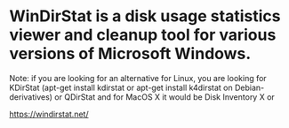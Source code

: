 # WinDirStat is a disk usage statistics viewer and cleanup tool for various versions of Microsoft Windows.
Note: if you are looking for an alternative for Linux, you are looking for KDirStat (apt-get install kdirstat or apt-get install k4dirstat on Debian-derivatives) or QDirStat and for MacOS X it would be Disk Inventory X or

https://windirstat.net/